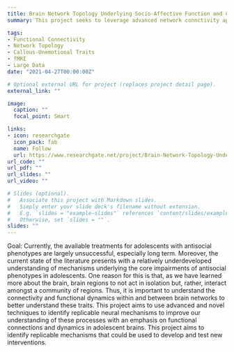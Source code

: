 ```yaml
---
title: Brain Network Topology Underlying Socio-Affective Function and Callous-Unemotional Trait
summary: This project seeks to leverage advanced network connctivity approaches that complexity of brain dynamics to better understand the brains of adolescents with callous-unemotional traits.

tags:
- Functional Connectivity
- Network Topology
- Callous-Unemotional Traits
- fMRI
- Large Data
date: "2021-04-27T00:00:00Z"

# Optional external URL for project (replaces project detail page).
external_link: ""

image:
  caption: ""
  focal_point: Smart

links:
- icon: researchgate
  icon_pack: fab
  name: Follow
  url: https://www.researchgate.net/project/Brain-Network-Topology-Underlying-Socio-Affective-Function-and-Callous-Unemotional-Traits
url_code: ""
url_pdf: ""
url_slides: ""
url_video: ""

# Slides (optional).
#   Associate this project with Markdown slides.
#   Simply enter your slide deck's filename without extension.
#   E.g. `slides = "example-slides"` references `content/slides/example-slides.md`.
#   Otherwise, set `slides = ""`.
slides: ""
---
```


Goal: Currently, the available treatments for adolescents with antisocial phenotypes are largely unsuccessful, especially long term. Moreover, the current state of the literature presents with a relatively underdeveloped understanding of mechanisms underlying the core impairments of antisocial phenotypes in adolescents. One reason for this is that, as we have learned more about the brain, brain regions to not act in isolation but, rather, interact amongst a community of regions. Thus, it is important to understand the connectivity and functional dynamics within and between brain networks to better understand these traits. This project aims to use advanced and novel techniques to identify replicable neural mechanisms to improve our understanding of these processes with an emphasis on functional connections and dynamics in adolescent brains. This project aims to identify replicable mechanisms that could be used to develop and test new interventions. 
